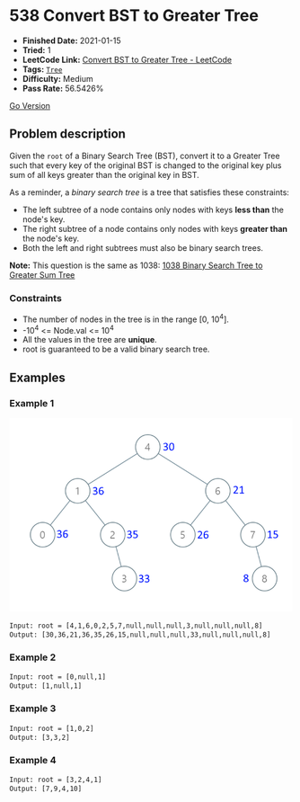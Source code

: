 # 538 Convert BST to Greater Tree

- **Finished Date:** 2021-01-15
- **Tried:** 1
- **LeetCode Link:** [Convert BST to Greater Tree - LeetCode](https://leetcode.com/problems/convert-bst-to-greater-tree/)
- **Tags:** [`Tree`](https://leetcode.com/tag/tree/)
- **Difficulty:** Medium
- **Pass Rate:** 56.5426%

[Go Version](../Go/538_Convert_BST_to_Greater_Tree/main.go)

## Problem description

Given the `root` of a Binary Search Tree (BST), convert it to a Greater Tree such that every key of the original BST is changed to the original key plus sum of all keys greater than the original key in BST.

As a reminder, a *binary search tree* is a tree that satisfies these constraints:

- The left subtree of a node contains only nodes with keys **less than** the node's key.
- The right subtree of a node contains only nodes with keys **greater than** the node's key.
- Both the left and right subtrees must also be binary search trees.

**Note:** This question is the same as 1038: [1038 Binary Search Tree to Greater Sum Tree](./1038_Binary_Search_Tree_to_Greater_Sum_Tree.md)

### Constraints

- The number of nodes in the tree is in the range [0, 10<sup>4</sup>].
- -10<sup>4</sup> <= Node.val <= 10<sup>4</sup>
- All the values in the tree are **unique**.
- root is guaranteed to be a valid binary search tree.

## Examples

### Example 1

![](./assets/538.Convert_BST_to_Greater_Tree.jpg)

```
Input: root = [4,1,6,0,2,5,7,null,null,null,3,null,null,null,8]
Output: [30,36,21,36,35,26,15,null,null,null,33,null,null,null,8]
```

### Example 2

```
Input: root = [0,null,1]
Output: [1,null,1]
```

### Example 3

```
Input: root = [1,0,2]
Output: [3,3,2]
```

### Example 4

```
Input: root = [3,2,4,1]
Output: [7,9,4,10]
```
